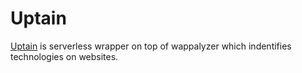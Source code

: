 # Uptain

[Uptain](https://www.wappalyzer.com/) is serverless wrapper on top of wappalyzer which indentifies technologies on websites.
